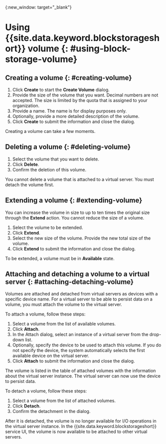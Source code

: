 {:new_window: target="_blank"} 

# Using {{site.data.keyword.blockstorageshort}} volume {: #using-block-storage-volume} 



## Creating a volume {: #creating-volume} 

1.	Click **Create** to start the **Create Volume** dialog.
2.	Provide the size of the volume that you want. Decimal numbers are not accepted. The size is limited by the quota that is assigned to your organization.
3.	Provide a name. The name is for display purposes only.
4.	Optionally, provide a more detailed description of the volume. 
5.	Click **Create** to submit the information and close the dialog. 

Creating a volume can take a few moments. 

## Deleting a volume {: #deleting-volume}

1.	Select the volume that you want to delete.
2.	Click **Delete**.
3.	Confirm the deletion of this volume.

You cannot delete a volume that is attached to a virtual server. You must detach the volume first.

## Extending a volume {: #extending-volume}
You can increase the volume in size to up to ten times the original size through the **Extend** action. You cannot reduce the size of a volume.

1.	Select the volume to be extended.
2.	Click **Extend**.
3.	Select the new size of the volume. Provide the new total size of the volume.
4.	Click **Extend** to submit the information and close the dialog. 

To be extended, a volume must be in **Available** state. 

## Attaching and detaching a volume to a virtual server {: #attaching-detaching-volume}
Volumes are attached and detached from virtual servers as devices with a specific device name. For a virtual server to be able to persist data on a volume, you must attach the volume to the virtual server.

To attach a volume, follow these steps: 

1.	Select a volume from the list of available volumes.
2.	Click **Attach**.
3.	In the Attach dialog, select an instance of a virtual server from the drop-down list. 
4.	Optionally, specify the device to be used to attach this volume. If you do not specify the device, the system automatically selects the first available device on the virtual server.
5.	Click **Attach** to submit the information and close the dialog.

The volume is listed in the table of attached volumes with the information about the virtual server instance. 
The virtual server can now use the device to persist data. 

To detach a volume, follow these steps: 

1.	Select a volume from the list of attached volumes. 
2.	Click **Detach**.
3.	Confirm the detachment in the dialog. 

After it is detached, the volume is no longer available for I/O operations in the virtual server instance. In the {{site.data.keyword.blockstorageshort}} service UI, the volume is now available to be attached to other virtual servers.
